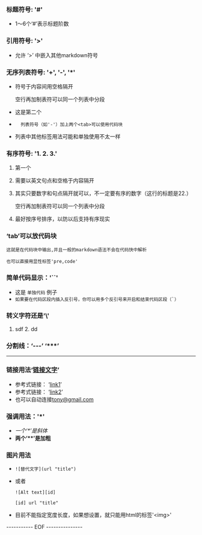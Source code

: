 ### 标题符号: '#'
+ 1～6个‘#’表示标题阶数


### 引用符号: '>'
+ 允许 ‘>’ 中嵌入其他markdown符号


### 无序列表符号: '+', '-', '*'
+ 符号于内容间用空格隔开

	空行再加制表符<tab>可以同一个列表中分段
- 这是第二个
- 		列表符号（如'-'）加上两个<tab>可以使用代码块
- 列表中其他标签用法可能和单独使用不太一样

<!--break-->

### 有序符号: '1. 2. 3.'
1. 第一个
3. 需要以英文句点和空格于内容隔开
22. 其实只要数字和句点隔开就可以，不一定要有序的数字（这行的标题是22.） 

	空行再加制表符<tab>可以同一个列表中分段
4. 最好按序号排序，以防以后支持有序现实


### ‘tab’可以放代码块
	这就是在代码块中输出,并且一般的markdown语法不会在代码快中解析
<pre><code>也可以直接用显性标签'pre,code'</code></pre>


### 简单代码显示：'``'

- 这是 `单独代码` 例子
- ``如果要在代码区段内插入反引号，你可以用多个反引号来开启和结束代码区段（`）``


### 转义字符还是'\\'
1. sdf
2\. dd


### 分割线：‘\-\-\-’ ‘\*\*\*’

-------------

### 链接用法‘[链接文字](http://url "title")’
- 参考式链接： ‘[link1][1]’
- 参考式链接： ‘[link2][2]’
- 也可以自动连接<tony@gmail.com>

[1]: url1 "title"
[2]: url2 "title"


### 强调用法：'*'

- *一个‘\*’是斜体*
- **两个‘\**’是加粗**


### 图片用法
- `![替代文字](url "title")`
- 或者

	`![Alt text][id]`
    
	`[id] url "title"`
- 目前不能指定宽度长度，如果想设置，就只能用html的标签'\<img\>'

----------- EOF ---------------
